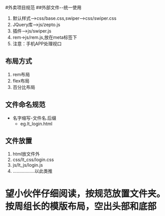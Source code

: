 #外卖项目规范
##外部文件--统一使用
1. 默认样式-->css/base.css,swiper-->css/swiper.css
2. JQuery库-->js/zepto.js
3. 插件-->js/swiper.js
4. rem->js/rem.js,放在meta标签下
5. 注意：手机APP处理视口
## 布局方式
1. rem布局
2. flex布局
3. 百分比布局
## 文件命名规范
* 名字缩写-文件名.后缀
  * eg.lt_login.html
## 文件放置
1. html放文件外
2. css/lt_css/login.css
3. js/lt_js/login.js
4. .................以此类推
# 望小伙伴仔细阅读，按规范放置文件夹。按周组长的模版布局，空出头部和底部